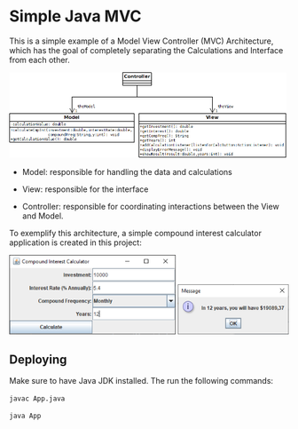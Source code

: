 # Simple Java MVC

This is a simple example of a Model View Controller (MVC) Architecture, which has the goal of completely separating the Calculations and Interface from each other.

<img src="resources/class-diagram.png" width="500">

* Model: responsible for handling the data and calculations

* View: responsible for the interface

* Controller: responsible for coordinating interactions between the View and Model.

To exemplify this architecture, a simple compound interest calculator application is created in this project:

<img src="resources/window-1.png" width="300">

<img src="resources/window-2.png" width="200">

## Deploying

Make sure to have Java JDK installed. The run the following commands:

`javac App.java`

`java App`